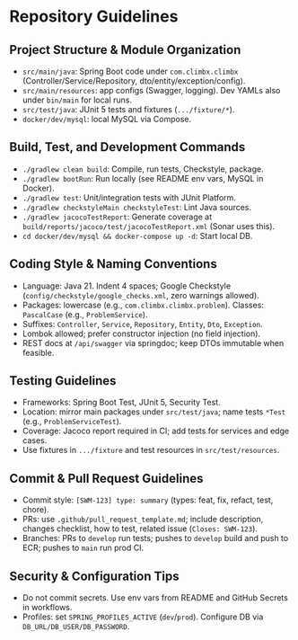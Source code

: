 # Repository Guidelines

## Project Structure & Module Organization

- `src/main/java`: Spring Boot code under `com.climbx.climbx` (Controller/Service/Repository,
  dto/entity/exception/config).
- `src/main/resources`: app configs (Swagger, logging). Dev YAMLs also under `bin/main` for local
  runs.
- `src/test/java`: JUnit 5 tests and fixtures (`.../fixture/*`).
- `docker/dev/mysql`: local MySQL via Compose.

## Build, Test, and Development Commands

- `./gradlew clean build`: Compile, run tests, Checkstyle, package.
- `./gradlew bootRun`: Run locally (see README env vars, MySQL in Docker).
- `./gradlew test`: Unit/integration tests with JUnit Platform.
- `./gradlew checkstyleMain checkstyleTest`: Lint Java sources.
- `./gradlew jacocoTestReport`: Generate coverage at
  `build/reports/jacoco/test/jacocoTestReport.xml` (Sonar uses this).
- `cd docker/dev/mysql && docker-compose up -d`: Start local DB.

## Coding Style & Naming Conventions

- Language: Java 21. Indent 4 spaces; Google Checkstyle (`config/checkstyle/google_checks.xml`, zero
  warnings allowed).
- Packages: lowercase (e.g., `com.climbx.climbx.problem`). Classes: `PascalCase` (e.g.,
  `ProblemService`).
- Suffixes: `Controller`, `Service`, `Repository`, `Entity`, `Dto`, `Exception`.
- Lombok allowed; prefer constructor injection (no field injection).
- REST docs at `/api/swagger` via springdoc; keep DTOs immutable when feasible.

## Testing Guidelines

- Frameworks: Spring Boot Test, JUnit 5, Security Test.
- Location: mirror main packages under `src/test/java`; name tests `*Test` (e.g.,
  `ProblemServiceTest`).
- Coverage: Jacoco report required in CI; add tests for services and edge cases.
- Use fixtures in `.../fixture` and test resources in `src/test/resources`.

## Commit & Pull Request Guidelines

- Commit style: `[SWM-123] type: summary` (types: feat, fix, refact, test, chore).
- PRs: use `.github/pull_request_template.md`; include description, changes checklist, how to test,
  related issue (`Closes: SWM-123`).
- Branches: PRs to `develop` run tests; pushes to `develop` build and push to ECR; pushes to `main`
  run prod CI.

## Security & Configuration Tips

- Do not commit secrets. Use env vars from README and GitHub Secrets in workflows.
- Profiles: set `SPRING_PROFILES_ACTIVE` (`dev`/`prod`). Configure DB via
  `DB_URL/DB_USER/DB_PASSWORD`.
